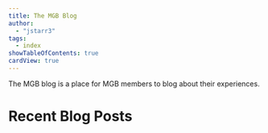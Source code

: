 ```yaml
---
title: The MGB Blog
author:
  - "jstarr3"
tags:
  - index
showTableOfContents: true
cardView: true
---
```


The MGB blog is a place for MGB members to blog about their experiences.

# Recent Blog Posts